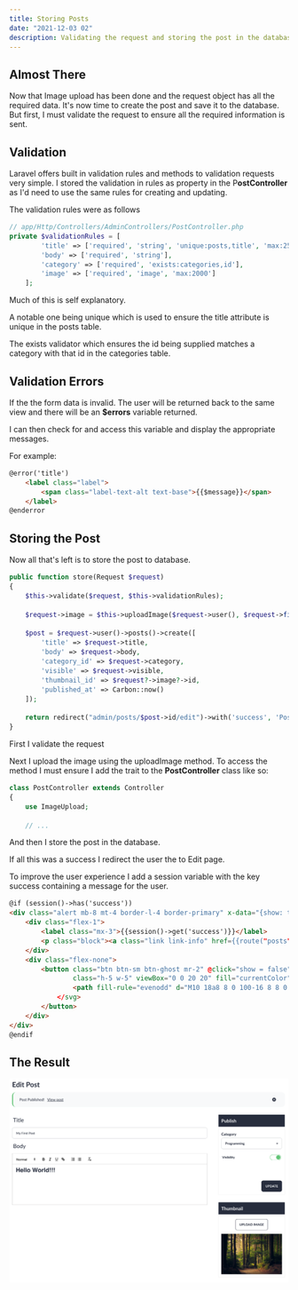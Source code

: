 ```yaml
---
title: Storing Posts
date: "2021-12-03 02"
description: Validating the request and storing the post in the database.
---
```


## Almost There

Now that Image upload has been done and the request object has all the required data. It's now time to create the post and save it to the database. But first, I must validate the request to ensure all the required information is sent.

## Validation

Laravel offers built in validation rules and methods to validation requests very simple. I stored the validation in rules as property in the P**ostController** as I'd need to use the same rules for creating and updating.

The validation rules were as follows

```php
// app/Http/Controllers/AdminControllers/PostController.php
private $validationRules = [
        'title' => ['required', 'string', 'unique:posts,title', 'max:255'],
        'body' => ['required', 'string'],
        'category' => ['required', 'exists:categories,id'],
        'image' => ['required', 'image', 'max:2000']
    ];
```

Much of this is self explanatory. 

A notable one being unique which is used to ensure the title attribute is unique in the posts table.

The exists validator which ensures the id being supplied matches a category with that id in the categories table.

## Validation Errors

If the the form data is invalid. The user will be returned back to the same view and there will be an **$errors** variable returned.

I can then check for and access this variable and display the appropriate messages.

For example:

```html
@error('title')
    <label class="label">
        <span class="label-text-alt text-base">{{$message}}</span>
    </label>
@enderror
```

## Storing the Post

Now all that's left is to store the post to database.

```php
public function store(Request $request)
{
    $this->validate($request, $this->validationRules);

    $request->image = $this->uploadImage($request->user(), $request->file('image'));

    $post = $request->user()->posts()->create([
        'title' => $request->title,
        'body' => $request->body,
        'category_id' => $request->category,
        'visible' => $request->visible,
        'thumbnail_id' => $request?->image?->id,
        'published_at' => Carbon::now()
    ]);

    return redirect("admin/posts/$post->id/edit")->with('success', 'Post Published!');
}
```

First I validate the request

Next I upload the image using the uploadImage method. To access the method I must ensure I add the trait to the **PostController** class like so:

```php
class PostController extends Controller
{
    use ImageUpload;

    // ...
```

And then I store the post in the database.

If all this was a success I redirect the user the to Edit page.

To improve the user experience I add a session variable with the key success containing a message for the user.

```html
@if (session()->has('success'))
<div class="alert mb-8 mt-4 border-l-4 border-primary" x-data="{show: true}" x-show="show">
    <div class="flex-1">
        <label class="mx-3">{{session()->get('success')}}</label>
        <p class="block"><a class="link link-info" href={{route("posts", $post->slug)}}>View post</a></p>
    </div>
    <div class="flex-none">
        <button class="btn btn-sm btn-ghost mr-2" @click="show = false"><svg xmlns="http://www.w3.org/2000/svg"
                class="h-5 w-5" viewBox="0 0 20 20" fill="currentColor">
                <path fill-rule="evenodd" d="M10 18a8 8 0 100-16 8 8 0 000 16zM8.707 7.293a1 1 0 00-1.414 1.414L8.586 10l-1.293 1.293a1 1 0 101.414 1.414L10 11.414l1.293 1.293a1 1 0 001.414-1.414L11.414 10l1.293-1.293a1 1 0 00-1.414-1.414L10 8.586 8.707 7.293z" clip-rule="evenodd"
            </svg>
        </button>
    </div>
</div>
@endif
```


## The Result

![Edit page confirming post has been published](../../src/images/ui/post-published.png)
